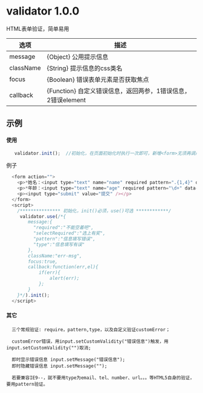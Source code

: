 # validator 1.0.0

HTML表单验证，简单易用




| 选项                  | 描述                                                                                                                                                                                                                                                                                                                         |
|----------------------------|---------------------------------------------------------------------------------------------------------------------------------------------------------------------------------------------------------------------------------------------------------------------------------------------------------------------------------|
| message        | {Object} 公用提示信息 |
| className      | {String} 提示信息的css类名 |
| focus          | {Boolean} 错误表单元素是否获取焦点 |
| callback       | {Function} 自定义错误信息，返回两参，1错误信息，2错误element |

## 示例

#### 使用 
```javascript
   validator.init();  //初始化，在页面初始化时执行一次即可，新增<form>无须再调用
```
例子

```javascript
  <form action="">
    <p>*姓名：<input type="text" name="name" required pattern=".{1,4}" data-required="请填写姓名" data-pattern="你的姓能超过4个字！！！" /></p>
    <p>*年龄：<input type="text" name="age" required pattern="\d+" data-pattern="要填数字啊！！！" /></p>
    <p><input type="submit" value="提交" /></p>
  </form>
  <script>
    /*************** 初始化，init()必须，use()可选 ************/
     validator.use(/*{
		message:{
		  "required":"不能空着吧",	
		  "selectRequired":"选上有奖",
		  "pattern":"信息填写错误",
		  "type":"信息填写有误"
		},
		className:"err-msg",
		focus:true,
		callback:function(err,el){
			if(err){
				alert(err);
			};
		}
	}*/).init();
  </script>
```

#### 其它
      三个常规验证: require，pattern,type，以及自定义验证customError；

	  customError错误，用input.setCustomValidity("错误信息")触发，用input.setCustomValidity("")取消;

	  即时显示错误信息 input.setMessage("错误信息");
      即时隐藏错误信息 input.setMessage("");
	
	  若要兼容IE9--，就不要用type为email、tel、number、url。。。等HTML5自身的验证，要用pattern验证。
